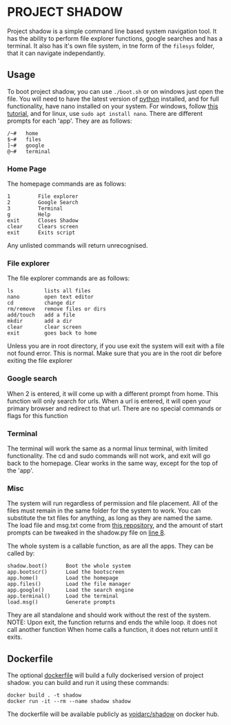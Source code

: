 # PROJECT SHADOW
Project shadow is a simple command line based system navigation tool.
It has the ability to perform file explorer functions, google searches and has a terminal.
It also has it's own file system, in tne form of the `filesys` folder, that it can navigate independantly.

## Usage

To boot project shadow, you can use `./boot.sh` or on windows just open the file. You will need to have the latest version of [python](https://www.python.org/downloads/) installed,
and for full functionality, have nano installed on your system. For windows, follow [this tutorial](https://anto.online/tips-and-tools/install-nano-text-editor-on-windows/), 
and for linux, use `sudo apt install nano`. There are different prompts for each 'app'. They are as follows:
```
/~#   home
$~#   files
]~#   google
@~#   terminal
```

### Home Page

The homepage commands are as follows:
```
1         File explorer
2         Google Search
3         Terminal
g         Help
exit      Closes Shadow
clear     Clears screen
exit      Exits script
```
Any unlisted commands will return unrecognised.

### File explorer

The file explorer commands are as follows:
```
ls          lists all files
nano        open text editor
cd          change dir
rm/remove   remove files or dirs
add/touch   add a file
mkdir       add a dir
clear       clear screen
exit        goes back to home
```
Unless you are in root directory, if you use exit the system will exit with a file not found error.
This is normal. Make sure that you are in the root dir before exiting the file explorer

### Google search

When 2 is entered, it will come up with a different prompt from home. This function will only search for urls.
When a url is entered, it will open your primary browser and redirect to that url. There are no special commands 
or flags for this function

### Terminal

The terminal will work the same as a normal linux terminal, with limited functionality. The cd and sudo commands will not work, 
and exit will go back to the homepage. Clear works in the same way, except for the top of the 'app'.

### Misc

The system will run regardless of permission and file placement. All of the files must remain in the same folder for the system to work.
You can substitute the txt files for anything, as long as they are named the same. The load file and msg.txt come from [this repository](https://github.com/voidarclabs/py.loadscr),
and the amount of start prompts can be tweaked in the shadow.py file on [line 8](https://github.com/voidarclabs/py.shadow/blob/main/shadow.py#L8).

The whole system is a callable function, as are all the apps. They can be called by:
```
shadow.boot()      Boot the whole system
app.bootscr()      Load the bootscreen
app.home()         Load the homepage
app.files()        Load the file manager
app.google()       Load the search engine
app.terminal()     Load the terminal
load.msg()         Generate prompts
```
They are all standalone and should work without the rest of the system. NOTE: Upon exit, the function returns and ends the while loop. it does not call another function
When home calls a function, it does not return until it exits.

## Dockerfile

The optional [dockerfile](https://github.com/voidarclabs/py.shadow/blob/main/dockerfile) will build a fully dockerised version of project shadow.
you can build and run it using these commands:
```
docker build . -t shadow
docker run -it --rm --name shadow shadow
```
The dockerfile will be available publicly as [voidarc/shadow](https://hub.docker.com/repository/docker/voidarc/shadow) on docker hub.
